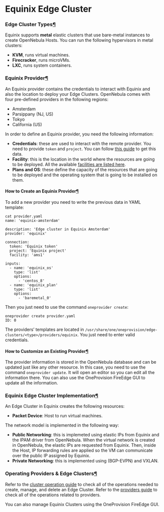 # Equinix Edge Cluster

### Edge Cluster Types[¶](broken-reference)

Equinix supports **metal** elastic clusters that use bare-metal instances to create OpenNebula Hosts. You can run the following hypervisors in metal clusters:

* **KVM**, runs virtual machines.
* **Firecracker**, runs microVMs.
* **LXC**, runs system containers.

### Equinix Provider[¶](broken-reference)

An Equinix provider contains the credentials to interact with Equinix and also the location to deploy your Edge Clusters. OpenNebula comes with four pre-defined providers in the following regions:

* Amsterdam
* Parsippany (NJ, US)
* Tokyo
* California (US)

In order to define an Equinix provider, you need the following information:

* **Credentials**: these are used to interact with the remote provider. You need to provide `token` and `project`. You can follow [this guide](https://metal.equinix.com/developers/api/) to get this data.
* **Facility**: this is the location in the world where the resources are going to be deployed. All the available [facilities are listed here](https://www.equinix.com/data-centers/).
* **Plans and OS**: these define the capacity of the resources that are going to be deployed and the operating system that is going to be installed on them.

#### How to Create an Equinix Provider[¶](broken-reference)

To add a new provider you need to write the previous data in YAML template:

```
cat provider.yaml
name: 'equinix-amsterdam'

description: 'Edge cluster in Equinix Amsterdam'
provider: 'equinix'

connection:
  token: 'Equinix token'
  project: 'Equinix project'
  facility: 'ams1'

inputs:
  - name: 'equinix_os'
    type: 'list'
    options:
      - 'centos_8'
  - name: 'equinix_plan'
    type: 'list'
    options:
      - 'baremetal_0'
```

Then you just need to use the command `oneprovider create`:

```
oneprovider create provider.yaml
ID: 0
```

The providers’ templates are located in `/usr/share/one/oneprovision/edge-clusters/<type>/providers/equinix`. You just need to enter valid credentials.

#### How to Customize an Existing Provider[¶](broken-reference)

The provider information is stored in the OpenNebula database and can be updated just like any other resource. In this case, you need to use the command `oneprovider update`. It will open an editor so you can edit all the information there. You can also use the OneProvision FireEdge GUI to update all the information.

### Equinix Edge Cluster Implementation[¶](broken-reference)

An Edge Cluster in Equinix creates the following resources:

* **Packet Device**: Host to run virtual machines.

The network model is implemented in the following way:

* **Public Networking**: this is implemeted using elastic IPs from Equinix and the IPAM driver from OpenNebula. When the virtual network is created in OpenNebula, the elastic IPs are requested from Equinix. Then, inside the Host, IP forwarding rules are applied so the VM can communicate over the public IP assigned by Equinix.
* **Private Networking**: this is implemented using (BGP-EVPN) and VXLAN.

### Operating Providers & Edge Clusters[¶](broken-reference)

Refer to the [cluster operation guide](broken-reference) to check all of the operations needed to create, manage, and delete an Edge Cluster. Refer to the [providers guide](broken-reference) to check all of the operations related to providers.

You can also manage Equinix Clusters using the OneProvision FireEdge GUI.
